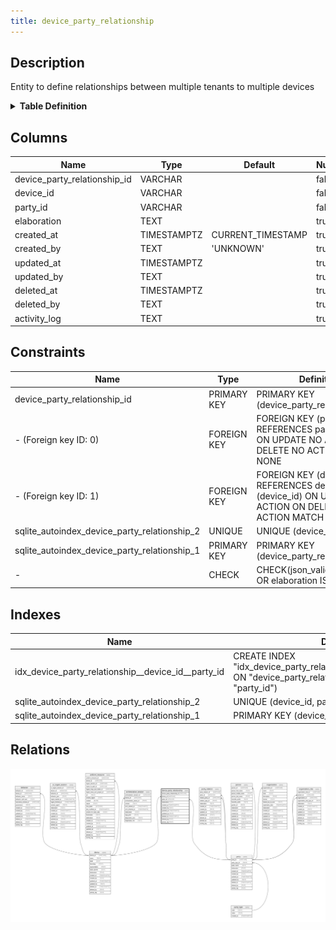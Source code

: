 ```yaml
---
title: device_party_relationship
---
```


## Description

Entity to define relationships between multiple tenants to multiple devices

<details>
<summary><strong>Table Definition</strong></summary>

```sql
CREATE TABLE "device_party_relationship" (
    "device_party_relationship_id" VARCHAR PRIMARY KEY NOT NULL,
    "device_id" VARCHAR NOT NULL,
    "party_id" VARCHAR NOT NULL,
    "elaboration" TEXT CHECK(json_valid(elaboration) OR elaboration IS NULL),
    "created_at" TIMESTAMPTZ DEFAULT CURRENT_TIMESTAMP,
    "created_by" TEXT DEFAULT 'UNKNOWN',
    "updated_at" TIMESTAMPTZ,
    "updated_by" TEXT,
    "deleted_at" TIMESTAMPTZ,
    "deleted_by" TEXT,
    "activity_log" TEXT,
    FOREIGN KEY("device_id") REFERENCES "device"("device_id"),
    FOREIGN KEY("party_id") REFERENCES "party"("party_id"),
    UNIQUE("device_id", "party_id")
)
```

</details>

## Columns

| Name                         | Type        | Default           | Nullable | Parents                                                       | Comment                                                 |
| ---------------------------- | ----------- | ----------------- | -------- | ------------------------------------------------------------- | ------------------------------------------------------- |
| device_party_relationship_id | VARCHAR     |                   | false    |                                                               | {"isSqlDomainZodDescrMeta":true,"isVarChar":true}       |
| device_id                    | VARCHAR     |                   | false    | [device](/surveilr/reference/db/surveilr-state-schema/device) | {"isSqlDomainZodDescrMeta":true,"isVarChar":true}       |
| party_id                     | VARCHAR     |                   | false    | [party](/surveilr/reference/db/surveilr-state-schema/party)   | {"isSqlDomainZodDescrMeta":true,"isVarChar":true}       |
| elaboration                  | TEXT        |                   | true     |                                                               | {"isSqlDomainZodDescrMeta":true,"isJsonText":true}      |
| created_at                   | TIMESTAMPTZ | CURRENT_TIMESTAMP | true     |                                                               |                                                         |
| created_by                   | TEXT        | 'UNKNOWN'         | true     |                                                               |                                                         |
| updated_at                   | TIMESTAMPTZ |                   | true     |                                                               |                                                         |
| updated_by                   | TEXT        |                   | true     |                                                               |                                                         |
| deleted_at                   | TIMESTAMPTZ |                   | true     |                                                               |                                                         |
| deleted_by                   | TEXT        |                   | true     |                                                               |                                                         |
| activity_log                 | TEXT        |                   | true     |                                                               | {"isSqlDomainZodDescrMeta":true,"isJsonSqlDomain":true} |

## Constraints

| Name                                         | Type        | Definition                                                                                               |
| -------------------------------------------- | ----------- | -------------------------------------------------------------------------------------------------------- |
| device_party_relationship_id                 | PRIMARY KEY | PRIMARY KEY (device_party_relationship_id)                                                               |
| - (Foreign key ID: 0)                        | FOREIGN KEY | FOREIGN KEY (party_id) REFERENCES party (party_id) ON UPDATE NO ACTION ON DELETE NO ACTION MATCH NONE    |
| - (Foreign key ID: 1)                        | FOREIGN KEY | FOREIGN KEY (device_id) REFERENCES device (device_id) ON UPDATE NO ACTION ON DELETE NO ACTION MATCH NONE |
| sqlite_autoindex_device_party_relationship_2 | UNIQUE      | UNIQUE (device_id, party_id)                                                                             |
| sqlite_autoindex_device_party_relationship_1 | PRIMARY KEY | PRIMARY KEY (device_party_relationship_id)                                                               |
| -                                            | CHECK       | CHECK(json_valid(elaboration) OR elaboration IS NULL)                                                    |

## Indexes

| Name                                               | Definition                                                                                                                |
| -------------------------------------------------- | ------------------------------------------------------------------------------------------------------------------------- |
| idx_device_party_relationship__device_id__party_id | CREATE INDEX "idx_device_party_relationship__device_id__party_id" ON "device_party_relationship"("device_id", "party_id") |
| sqlite_autoindex_device_party_relationship_2       | UNIQUE (device_id, party_id)                                                                                              |
| sqlite_autoindex_device_party_relationship_1       | PRIMARY KEY (device_party_relationship_id)                                                                                |

## Relations

![er](../../../../../assets/device_party_relationship.svg)
